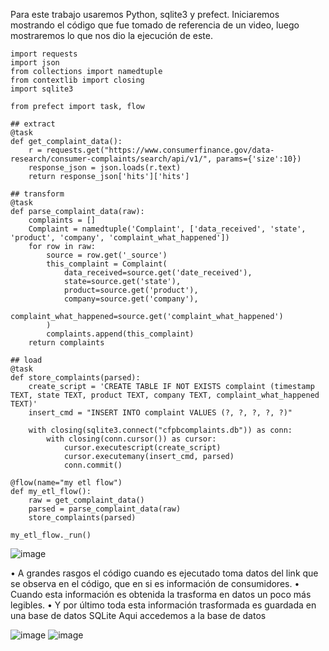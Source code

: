 Para este trabajo usaremos Python, sqlite3 y prefect.
Iniciaremos mostrando el código que fue tomado de referencia de un video, luego mostraremos lo que nos dio la ejecución de este. 

```
import requests
import json
from collections import namedtuple
from contextlib import closing
import sqlite3

from prefect import task, flow

## extract
@task
def get_complaint_data():
    r = requests.get("https://www.consumerfinance.gov/data-research/consumer-complaints/search/api/v1/", params={'size':10})
    response_json = json.loads(r.text)
    return response_json['hits']['hits']

## transform
@task
def parse_complaint_data(raw):
    complaints = []
    Complaint = namedtuple('Complaint', ['data_received', 'state', 'product', 'company', 'complaint_what_happened'])
    for row in raw:
        source = row.get('_source')
        this_complaint = Complaint(
            data_received=source.get('date_received'),
            state=source.get('state'),
            product=source.get('product'),
            company=source.get('company'),
            complaint_what_happened=source.get('complaint_what_happened')
        )
        complaints.append(this_complaint)
    return complaints

## load
@task
def store_complaints(parsed):
    create_script = 'CREATE TABLE IF NOT EXISTS complaint (timestamp TEXT, state TEXT, product TEXT, company TEXT, complaint_what_happened TEXT)'
    insert_cmd = "INSERT INTO complaint VALUES (?, ?, ?, ?, ?)"

    with closing(sqlite3.connect("cfpbcomplaints.db")) as conn:
        with closing(conn.cursor()) as cursor:
            cursor.executescript(create_script)
            cursor.executemany(insert_cmd, parsed)
            conn.commit()

@flow(name="my etl flow")
def my_etl_flow():
    raw = get_complaint_data()
    parsed = parse_complaint_data(raw)
    store_complaints(parsed)

my_etl_flow._run()
```
![image](https://github.com/JaredRoC11/Tolerante-a-fallas/assets/106403018/9ee640c2-bcc7-4154-8c52-9692889eee66)

•	A grandes rasgos el código cuando es ejecutado toma datos del link que se observa en el código, que en si es información de consumidores.
•	 Cuando esta información es obtenida la trasforma en datos un poco más legibles.
•	Y por último toda esta información trasformada es guardada en una base de datos SQLite
Aqui accedemos a la base de datos

![image](https://github.com/JaredRoC11/Tolerante-a-fallas/assets/106403018/bb196096-29a7-4be8-9263-ab2f78e7ca6e)
![image](https://github.com/JaredRoC11/Tolerante-a-fallas/assets/106403018/1d0d401a-23e4-4b93-947d-75d18a48a735)

